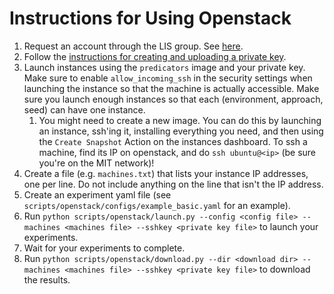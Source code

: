 # Instructions for Using Openstack

1. Request an account through the LIS group. See [here](https://tig.csail.mit.edu/shared-computing/open-stack/quick-start/).
2. Follow the [instructions for creating and uploading a private key](https://tig.csail.mit.edu/shared-computing/open-stack/openstack-ssh-key/).
3. Launch instances using the `predicators` image and your private key. Make sure to enable `allow_incoming_ssh` in the security settings when launching the instance so that the machine is actually accessible. Make sure you launch enough instances so that each (environment, approach, seed) can have one instance.
    1. You might need to create a new image. You can do this by launching an instance, ssh'ing it, installing everything you need, and then using the `Create Snapshot` Action on the instances dashboard. To ssh a machine, find its IP on openstack, and do `ssh ubuntu@<ip>` (be sure you're on the MIT network)!
4. Create a file (e.g. `machines.txt`) that lists your instance IP addresses, one per line. Do not include anything on the line that isn't the IP address. 
5. Create an experiment yaml file (see `scripts/openstack/configs/example_basic.yaml` for an example).
6. Run `python scripts/openstack/launch.py --config <config file> --machines <machines file> --sshkey <private key file>` to launch your experiments.
7. Wait for your experiments to complete.
8. Run `python scripts/openstack/download.py --dir <download dir> --machines <machines file> --sshkey <private key file>` to download the results.
